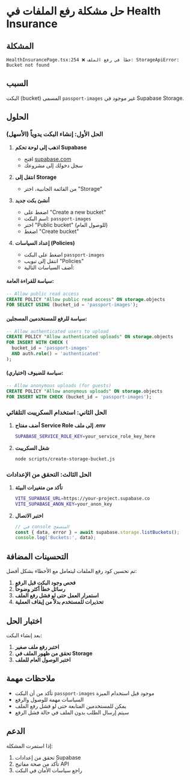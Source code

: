 # حل مشكلة رفع الملفات في Health Insurance

## المشكلة
```
HealthInsurancePage.tsx:254 ❌ خطأ في رفع الملف: StorageApiError: Bucket not found
```

## السبب
البكت (bucket) المسمى `passport-images` غير موجود في Supabase Storage.

## الحلول

### الحل الأول: إنشاء البكت يدوياً (الأسهل)

1. **اذهب إلى لوحة تحكم Supabase**
   - افتح [supabase.com](https://supabase.com)
   - سجل دخولك إلى مشروعك

2. **انتقل إلى Storage**
   - من القائمة الجانبية، اختر "Storage"

3. **أنشئ بكت جديد**
   - اضغط على "Create a new bucket"
   - اسم البكت: `passport-images`
   - اختر "Public bucket" (للوصول العام)
   - اضغط "Create bucket"

4. **إعداد السياسات (Policies)**
   - اضغط على البكت `passport-images`
   - انتقل إلى تبويب "Policies"
   - أضف السياسات التالية:

#### سياسة للقراءة العامة:
```sql
-- Allow public read access
CREATE POLICY "Allow public read access" ON storage.objects
FOR SELECT USING (bucket_id = 'passport-images');
```

#### سياسة للرفع للمستخدمين المسجلين:
```sql
-- Allow authenticated users to upload
CREATE POLICY "Allow authenticated uploads" ON storage.objects
FOR INSERT WITH CHECK (
  bucket_id = 'passport-images' 
  AND auth.role() = 'authenticated'
);
```

#### سياسة للضيوف (اختياري):
```sql
-- Allow anonymous uploads (for guests)
CREATE POLICY "Allow anonymous uploads" ON storage.objects
FOR INSERT WITH CHECK (bucket_id = 'passport-images');
```

### الحل الثاني: استخدام السكريبت التلقائي

1. **أضف مفتاح Service Role إلى ملف .env**
   ```bash
   SUPABASE_SERVICE_ROLE_KEY=your_service_role_key_here
   ```

2. **شغل السكريبت**
   ```bash
   node scripts/create-storage-bucket.js
   ```

### الحل الثالث: التحقق من الإعدادات

1. **تأكد من متغيرات البيئة**
   ```bash
   VITE_SUPABASE_URL=https://your-project.supabase.co
   VITE_SUPABASE_ANON_KEY=your_anon_key
   ```

2. **اختبر الاتصال**
   ```javascript
   // في console المتصفح
   const { data, error } = await supabase.storage.listBuckets();
   console.log('Buckets:', data);
   ```

## التحسينات المضافة

تم تحسين كود رفع الملفات ليتعامل مع الأخطاء بشكل أفضل:

1. **فحص وجود البكت قبل الرفع**
2. **رسائل خطأ أكثر وضوحاً**
3. **استمرار العمل حتى لو فشل رفع الملف**
4. **تحذيرات للمستخدم بدلاً من إيقاف العملية**

## اختبار الحل

بعد إنشاء البكت:

1. **اختبر رفع ملف صغير**
2. **تحقق من ظهور الملف في Storage**
3. **اختبر الوصول العام للملف**

## ملاحظات مهمة

- تأكد من أن البكت `passport-images` موجود قبل استخدام الميزة
- السياسات مهمة للوصول والرفع
- يمكن للمستخدمين المتابعة حتى لو فشل رفع الملف
- سيتم إرسال الطلب بدون الملف في حالة فشل الرفع

## الدعم

إذا استمرت المشكلة:
1. تحقق من إعدادات Supabase
2. تأكد من صحة مفاتيح API
3. راجع سياسات الأمان في البكت
